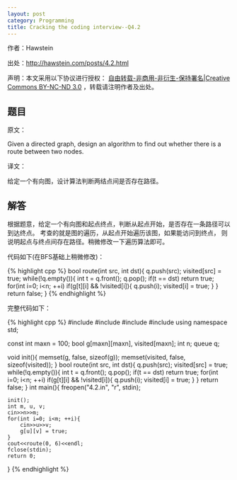 ```yaml
---
layout: post
category: Programming
title: Cracking the coding interview--Q4.2
---
```


作者：Hawstein

出处：<http://hawstein.com/posts/4.2.html>

声明：本文采用以下协议进行授权：
[自由转载-非商用-非衍生-保持署名|Creative Commons BY-NC-ND 3.0](http://creativecommons.org/licenses/by-nc-nd/3.0/deed.zh)
，转载请注明作者及出处。

## 题目

原文：

Given a directed graph, design an algorithm to find out whether there 
is a route between two nodes.

译文：

给定一个有向图，设计算法判断两结点间是否存在路径。

## 解答

根据题意，给定一个有向图和起点终点，判断从起点开始，是否存在一条路径可以到达终点。
考查的就是图的遍历，从起点开始遍历该图，如果能访问到终点，
则说明起点与终点间存在路径。稍微修改一下遍历算法即可。

代码如下(在BFS基础上稍微修改)：
	
{% highlight cpp %}
bool route(int src, int dst){
	q.push(src);
	visited[src] = true;
	while(!q.empty()){
		int t = q.front();
		q.pop();
		if(t == dst) return true;
		for(int i=0; i<n; ++i)
			if(g[t][i] && !visited[i]){
				q.push(i);
				visited[i] = true;
			}
	}
	return false;
}
{% endhighlight %}

完整代码如下：

{% highlight cpp %}
#include <iostream>
#include <queue>
#include <cstring>
#include <cstdio>
using namespace std;

const int maxn = 100;
bool g[maxn][maxn], visited[maxn];
int n;
queue<int> q;

void init(){
	memset(g, false, sizeof(g));
	memset(visited, false, sizeof(visited));
}
bool route(int src, int dst){
	q.push(src);
	visited[src] = true;
	while(!q.empty()){
		int t = q.front();
		q.pop();
		if(t == dst) return true;
		for(int i=0; i<n; ++i)
			if(g[t][i] && !visited[i]){
				q.push(i);
				visited[i] = true;
			}
	}
	return false;
}
int main(){
	freopen("4.2.in", "r", stdin);

	init();
	int m, u, v;
	cin>>n>>m;
	for(int i=0; i<m; ++i){
		cin>>u>>v;
		g[u][v] = true;
	}
	cout<<route(0, 6)<<endl;
	fclose(stdin);
	return 0;
}
{% endhighlight %}

